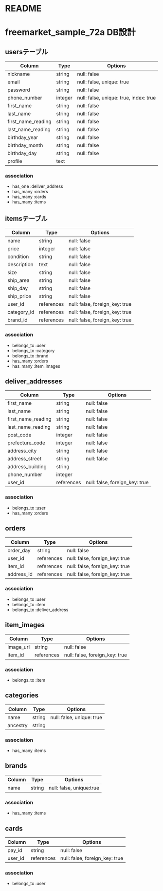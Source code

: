 # README

# freemarket_sample_72a DB設計

## usersテーブル
|Column|Type|Options|
|------|----|-------|
|nickname|string|null: false|
|email|string|null: false, unique: true|
|password|string|null: false|
|phone_number|integer|null: false, unique: true, index: true|
|first_name|string|null: false|
|last_name|string|null: false|
|first_name_reading|string|null: false|
|last_name_reading|string|null: false|
|birthday_year|string|null: false|
|birthday_month|string|null: false|
|birthday_day|string|null: false|
|profile|text||
### association
- has_one :deliver_address
- has_many :orders
- has_many :cards
- has_many :items

## itemsテーブル
|Column|Type|Options|
|------|----|-------|
|name|string|null: false|
|price|integer|null: false|
|condition|string|null: false|
|description|text|null: false|
|size|string|null: false|
|ship_area|string|null: false|
|ship_day|string|null: false|
|ship_price|string|null: false|
|user_id|references|null: false, foreign_key: true|
|category_id|references|null: false, foreign_key: true|
|brand_id|references|null: false, foreign_key: true|
### association
- belongs_to :user
- belongs_to :category
- belongs_to :brand
- has_many :orders
- has_many :item_images

## deliver_addresses
|Column|Type|Options|
|------|----|-------|
|first_name|string|null: false|
|last_name|string|null: false|
|first_name_reading|string|null: false|
|last_name_reading|string|null: false|
|post_code|integer|null: false|
|prefecture_code|integer|null: false|
|address_city|string|null: false|
|address_street|string|null: false|
|address_building|string||
|phone_number|integer||
|user_id|references|null: false, foreign_key: true|
### association
- belongs_to :user
- has_many :orders

## orders
|Column|Type|Options|
|------|----|-------|
|order_day|string|null: false|
|user_id|references|null: false, foreign_key: true|
|item_id|references|null: false, foreign_key: true|
|address_id|references|null: false, foreign_key: true|
### association
- belongs_to :user
- belongs_to :item
- belongs_to :deliver_address

## item_images
|Column|Type|Options|
|------|----|-------|
|image_url|string|null: false|
|item_id|references|null: false, foreign_key: true|
### association
- belongs_to :item

## categories
|Column|Type|Options|
|------|----|-------|
|name|string|null: false, unique: true|
|ancestry|string||
### association
- has_many :items

## brands
|Column|Type|Options|
|------|----|-------|
|name|string|null: false, unique:true|
### association
- has_many :items

## cards
|Column|Type|Options|
|------|----|-------|
|pay_id|string|null: false|
|user_id|references|null: false, foreign_key: true|
### association
- belongs_to :user